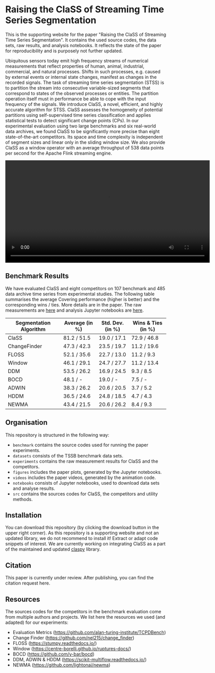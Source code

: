 # Raising the ClaSS of Streaming Time Series Segmentation

This is the supporting website for the paper "Raising the ClaSS of Streaming Time Series Segmentation". It contains the used source codes, the data sets, raw results, and analysis notebooks. It reflects the state of the paper for reproducibility and is purposely not further updated.

Ubiquitous sensors today emit high frequency streams of numerical measurements that reflect properties of human, animal, industrial, commercial, and natural processes. Shifts in such processes, e.g. caused by external events or internal state changes, manifest as changes in the recorded signals. The task of streaming time series segmentation (STSS) is to partition the stream into consecutive variable-sized segments that correspond to states of the observed processes or entities. The partition operation itself must in performance be able to cope with the input frequency of the signals. We introduce ClaSS, a novel, efficient, and highly accurate algorithm for STSS. ClaSS assesses the homogeneity of potential partitions using self-supervised time series classification and applies statistical tests to detect significant change points (CPs). In our experimental evaluation using two large benchmarks and six real-world data archives, we found ClaSS to be significantly more precise than eight state-of-the-art competitors. Its space and time complexity is independent of segment sizes and linear only in the sliding window size. We also provide ClaSS as a window operator with an average throughput of $538$ data points per second for the Apache Flink streaming engine.

<video width="640" height="320" controls>
  <source src="videos/student_commute.mp4" type="video/mp4">
</video>


## Benchmark Results

We have evaluated ClaSS and eight competitors on 107 benchmark and 485 data archive time series from experimental studies. The following table summarises the average Covering performance (higher is better) and the corresponding wins / ties. More details are in the paper. The raw measurements are <a target="_blank" href="https://github.com/ermshaua/classification-score-stream/blob/main/experiments">here</a> and analysis Jupyter notebooks are <a target="_blank" href="https://github.com/ermshaua/classification-score-stream/blob/main/notebooks/comparative_analysis/">here</a>.

| Segmentation Algorithm | Average (in %) | Std. Dev. (in %) | Wins & Ties (in %) |
|------------------------|---|--------------|--------------------
| ClaSS                  | 81.2 / 51.5 | 19.0 / 17.1  | 72.9 / 46.8        |
| ChangeFinder           | 47.3 / 42.3 | 23.5 / 19.7  | 11.2 / 19.6        |
| FLOSS                  | 52.1 / 35.6 | 22.7 / 13.0  | 11.2 / 9.3         |
| Window                 | 46.1 / 29.1 | 24.7 / 27.7  | 11.2 / 13.4        |
| DDM                    | 53.5 / 26.2 | 16.9 / 24.5  | 9.3 / 8.5          |
| BOCD                   | 48.1 / -  | 19.0 / -     | 7.5 / -            |
| ADWIN                  | 38.3 / 26.2  | 20.6 / 20.5  | 3.7 / 5.2          |
| HDDM                   | 36.5 / 24.6  | 24.8 / 18.5  | 4.7 / 4.3          |
| NEWMA                  | 43.4 / 21.5  | 20.6 / 26.2  | 8.4 / 9.3          |

## Organisation

This repository is structured in the following way: 

- `benchmark` contains the source codes used for running the paper experiments.
- `datasets` consists of the TSSB benchmark data sets.
- `experiments` contains the raw measurement results for ClaSS and the competitors. 
- `figures` includes the paper plots, generated by the Jupyter notebooks.
- `videos` includes the paper videos, generated by the animation code.
- `notebooks` consists of Jupyter notebooks, used to download data sets and analyse results.
- `src` contains the sources codes for ClaSS, the competitors and utility methods.

## Installation

You can download this repository (by clicking the download button in the upper right corner). As this repository is a supporting website and not an updated library, we do not recommend to install it! Extract or adapt code snippets of interest. We are currently working on integrating ClaSS as a part of the maintained and updated <a href="https://github.com/ermshaua/claspy" target="_blank">claspy</a> library.

## Citation

This paper is currently under review. After publishing, you can find the citation request here.

## Resources

The sources codes for the competitors in the benchmark evaluation come from multiple authors and projects. We list here the resources we used (and adapted) for our experiments:
- Evaluation Metrics (https://github.com/alan-turing-institute/TCPDBench)
- Change Finder (https://github.com/nel215/change_finder)
- FLOSS (https://stumpy.readthedocs.io/)
- Window (https://centre-borelli.github.io/ruptures-docs/)
- BOCD (https://github.com/y-bar/bocd)
- DDM, ADWIN & HDDM (https://scikit-multiflow.readthedocs.io/)
- NEWMA (https://github.com/lightonai/newma)